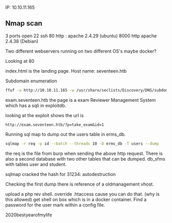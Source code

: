 IP: 10.10.11.165
## Nmap scan
3 ports open
22 ssh
80 http : apache 2.4.29 (ubuntu)
8000 http apache 2.4.38 (Debian)

Two different webservers running on two different OS's maybe docker?

Looking at 80

index.html is the landing page.
Host name: seventeen.htb

Subdomain enumeration
```bash
ffuf -u http://10.10.11.165 -w /usr/share/seclists/Discovery/DNS/subdomains-top1million-5000.txt -H 'Host: FUZZ.seventeen.htb' -fl 533
```
exam.seventeen.htb
the page is a exam Reviewer Management System which has a sqli in exploitdb.

looking at the exploit shows the url is
```http
http://exam.seventeen.htb/?p=take_exam&id=1
```
Running sql map to dump out the users table in erms_db.
```bash
sqlmap -r req -p id --batch --threads 10 -D erms_db -T users --dump
```
the req is the file from burp when sending the above http request.
There is also a second database with two other tables that can be dumped.
db_sfms with tables user and student.

sqlmap cracked the hash for 31234: autodestruction

Checking the first dump there is reference of a oldmanagement vhost.

upload a php rev shell.
override .htaccess cause you can do that. (why is this allowed)
get shell on box which is in a docker container. Find a password for the user mark within a config file.

2020bestyearofmylife
